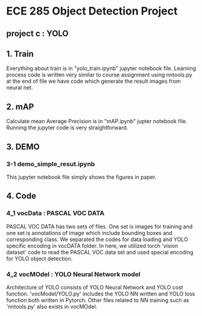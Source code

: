 # ECE 285 Object Detection Project 
## project c : YOLO 

## 1. Train 
Everything about train is in "yolo_train.ipynb" jupyter notebook file. Learning process code is written very similar to course assignment using nntools.py at the end of file we have code which generate the result images from neural net.


## 2. mAP 
Calculate mean Average Precision is in "mAP.ipynb" jupter notebook file. Running the jupyter code is very straightforward.

## 3. DEMO
### 3-1 demo_simple_resut.ipynb
This jupyter notebook file simply shows the figures in paper.

## 4. Code

### 4_1 vocData : PASCAL VOC DATA
PASCAL VOC DATA has two sets of files. One set is images for training and one set is annotations of image which include bounding boxes and corresponding class. We separated the codes for data loading and YOLO specific encoding in vocDATA folder. In here, we utilized torch 'vision dataset' code to read the PASCAL VOC data set and used special encoding for YOLO object detection. 

### 4_2 vocMOdel : YOLO Neural Network model
Architecture of YOLO consists of YOLO Neural Network and YOLO cost function. 'vocModel/YOLO.py' includes the YOLO NN written and YOLO loss function both written in Pytorch. Other files related to NN training such as 'nntools.py' also exists in vocMOdel.
